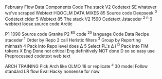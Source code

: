 February Flow Data Components Code The stack V2 Codetext SE whatever we've scraped Webtext HQOCLM DATA MIXES 85 Source code Deepseek <sup>0</sup> Codetext cider 5 Webtext 85 The stack V2 1590 Cedetext Jstaceder <sup>2</sup> <sup>n</sup> 0 webtext loose source code Arctic

P1 1090 Source code Granite P2 <sup>80</sup> code <sup>20</sup> language Code Data Recipe staceder <sup>1</sup> Order by Repo 2 call Heristic filters <sup>3</sup> Group by Reporting minhash 4 Pack into Repo level does Δ 5 Select PL's Δ i <sup>D</sup> Pack into FIM tokens X Eng Done not critical Eng definitively NOT done D so so easy use Preprocessed codetext web text

ARCH TRAINING Pick Arch like OLMO 18 or replicate <sup>a</sup> 30 model Follow standard LR flow Eval Hacky nonsense for now